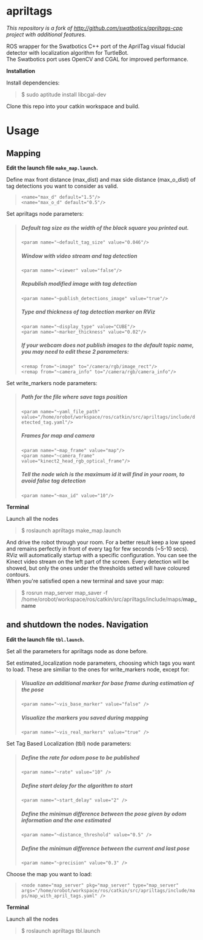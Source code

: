apriltags
=========

*This repository is a fork of http://github.com/swatbotics/apriltags-cpp project with additional features.*

ROS wrapper for the Swatbotics C++ port of the AprilTag visual fiducial detector with localization algorithm for TurtleBot.  
The Swatbotics port uses OpenCV and CGAL for improved performance.  

**Installation**

Install dependencies:  
> $ sudo aptitude install libcgal-dev

Clone this repo into your catkin workspace and build.

Usage
=====
Mapping
--------
**Edit the launch file `make_map.launch`.**    

Define max front distance (max_dist) and max side distance (max_o_dist) of tag detections you want to consider as valid.   

> `<name="max_d" default="1.5"/>`          
> `<name="max_o_d" default="0.5"/>`

Set apriltags node parameters:    
>##### Default tag size as the width of the black square you printed out.
> `<param name="~default_tag_size" value="0.046"/>`    
>##### Window with video stream and tag detection  
> `<param name="~viewer" value="false"/>`   
>##### Republish modified image with tag detection   
> `<param name="~publish_detections_image" value="true"/>`    
>##### Type and thickness of tag detection marker on RViz 
> `<param name="~display_type" value="CUBE"/>`     
> `<param name="~marker_thickness" value="0.02"/>`
>##### If your webcam does not publish images to the default topic name, you may need to edit these 2 parameters:  
> `<remap from="~image" to="/camera/rgb/image_rect"/>`     
> `<remap from="~camera_info" to="/camera/rgb/camera_info"/>`  

Set write_markers node parameters:    
>##### Path for the file where save tags position  
> `<param name="~yaml_file_path" value="/home/orobot/workspace/ros/catkin/src/apriltags/include/detected_tag.yaml"/>`   
>##### Frames for map and camera    
> `<param name="~map_frame" value="map"/>`   
> `<param name="~camera_frame" value="kinect2_head_rgb_optical_frame"/>`    
>##### Tell the node wich is the maximum id it will find in your room, to avoid false tag detection   
> `<param name="~max_id" value="10"/>`   

**Terminal**

Launch all the nodes    
> $ roslaunch apriltags make_map.launch  

And drive the robot through your room. For a better result keep a low speed and remains perfectly in front of every tag for few seconds (~5-10 secs).   
RViz will automatically startup with a specific configuration. You can see the Kinect video stream on the left part of the screen. Every detection will be showed, but only the ones under the thresholds setted will have coloured contours.   
When you're satisfied open a new terminal and save your map:   
> $ rosrun map_server map_saver -f /home/orobot/workspace/ros/catkin/src/apriltags/include/maps/**map_name**  

and shutdown the nodes.
Navigation
----------
**Edit the launch file `tbl.launch`.**   

Set all the parameters for apriltags node as done before.  

Set estimated_localization node parameters, choosing which tags you want to load. These are similiar to the ones for write_markers node, except for:    
>##### Visualize an additional marker for base frame during estimation of the pose   
>`<param name="~vis_base_marker" value="false" />`   
>##### Visualize the markers you saved during mapping    
>`<param name="~vis_real_markers" value="true" /> `           

Set Tag Based Localization (tbl) node parameters:   
>##### Define the rate for odom pose to be published   
>`<param name="~rate" value="10" />`   
>##### Define start delay for the algorithm to start    
>`<param name="~start_delay" value="2" />`     
>##### Define the minimun difference between the pose given by odom information and the one estimated   
>`<param name="~distance_threshold" value="0.5" /> `   
>##### Define the minimun difference between the current and last pose    
>`<param name="~precision" value="0.3" />`

Choose the map you want to load:   
>`<node name="map_server" pkg="map_server" type="map_server" args="/home/orobot/workspace/ros/catkin/src/apriltags/include/maps/map_with_april_tags.yaml" />`

**Terminal**

Launch all the nodes    
> $ roslaunch apriltags tbl.launch   
